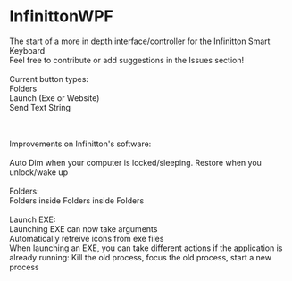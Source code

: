 # InfinittonWPF
The start of a more in depth interface/controller for the Infinitton Smart Keyboard <br/>
Feel free to contribute or add suggestions in the Issues section!
<br/><br/>
Current button types:<br/>
Folders<br/>
Launch (Exe or Website)<br/>
Send Text String

<br/><br/>
Improvements on Infinitton's software:<br/><br/>
Auto Dim when your computer is locked/sleeping. Restore when you unlock/wake up<br/><br/>
Folders:<br/>
Folders inside Folders inside Folders<br/><br/>
Launch EXE:<br/>
Launching EXE can now take arguments<br/>
Automatically retreive icons from exe files<br/>
When launching an EXE, you can take different actions if the application is already running: Kill the old process, focus the old process, start a new process<br/>

